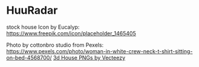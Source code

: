 # HuuRadar
stock house Icon by Eucalyp: https://www.freepik.com/icon/placeholder_1465405

Photo by cottonbro studio from Pexels: https://www.pexels.com/photo/woman-in-white-crew-neck-t-shirt-sitting-on-bed-4568700/
<a href="https://www.vecteezy.com/free-png/3d-house">3d House PNGs by Vecteezy</a>